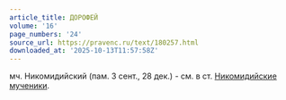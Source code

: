 ```yaml
---
article_title: ДОРОФЕЙ
volume: '16'
page_numbers: '24'
source_url: https://pravenc.ru/text/180257.html
downloaded_at: '2025-10-13T11:57:58Z'
---
```


мч. Никомидийский (пам. 3 сент., 28 дек.) - см. в ст. [Никомидийские мученики](<https://pravenc.ru/text/Никомидийские мученики.html>).
